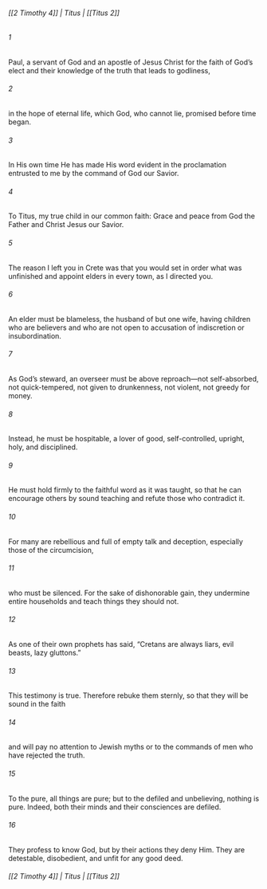 ###### [[2 Timothy 4]] | Titus | [[Titus 2]]

###### 1
Paul, a servant of God and an apostle of Jesus Christ for the faith of God’s elect and their knowledge of the truth that leads to godliness,
###### 2
in the hope of eternal life, which God, who cannot lie, promised before time began.
###### 3
In His own time He has made His word evident in the proclamation entrusted to me by the command of God our Savior.
###### 4
To Titus, my true child in our common faith: Grace and peace from God the Father and Christ Jesus our Savior.
###### 5
The reason I left you in Crete was that you would set in order what was unfinished and appoint elders in every town, as I directed you.
###### 6
An elder must be blameless, the husband of but one wife, having children who are believers and who are not open to accusation of indiscretion or insubordination.
###### 7
As God’s steward, an overseer must be above reproach—not self-absorbed, not quick-tempered, not given to drunkenness, not violent, not greedy for money.
###### 8
Instead, he must be hospitable, a lover of good, self-controlled, upright, holy, and disciplined.
###### 9
He must hold firmly to the faithful word as it was taught, so that he can encourage others by sound teaching and refute those who contradict it.
###### 10
For many are rebellious and full of empty talk and deception, especially those of the circumcision,
###### 11
who must be silenced. For the sake of dishonorable gain, they undermine entire households and teach things they should not.
###### 12
As one of their own prophets has said, “Cretans are always liars, evil beasts, lazy gluttons.”
###### 13
This testimony is true. Therefore rebuke them sternly, so that they will be sound in the faith
###### 14
and will pay no attention to Jewish myths or to the commands of men who have rejected the truth.
###### 15
To the pure, all things are pure; but to the defiled and unbelieving, nothing is pure. Indeed, both their minds and their consciences are defiled.
###### 16
They profess to know God, but by their actions they deny Him. They are detestable, disobedient, and unfit for any good deed.

###### [[2 Timothy 4]] | Titus | [[Titus 2]]
